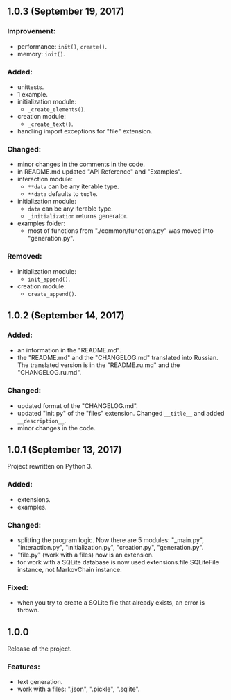 ## 1.0.3 (September 19, 2017)

### Improvement:
  - performance: ``init()``, ``create()``.
  - memory: ``init()``. 

### Added:
  - unittests.
  - 1 example.
  - initialization module:
    - ``_create_elements()``.
  - creation module:
    - ``_create_text()``.
  - handling import exceptions for "file" extension.

### Changed:
  - minor changes in the comments in the code.
  - in README.md updated "API Reference" and "Examples".
  - interaction module:
    - ``**data`` can be any iterable type.
    - ``**data`` defaults to ``tuple``.
  - initialization module:
    - ``data`` can be any iterable type.
    - ``_initialization`` returns generator.
  - examples folder:
    - most of functions from "./common/functions.py" was moved into "generation.py".

### Removed:
  - initialization module:
    - ``init_append()``.
  - creation module:
    - ``create_append()``.


## 1.0.2 (September 14, 2017)

### Added:
  - an information in the "README.md".
  - the "README.md" and the "CHANGELOG.md" translated into Russian. The translated version is in the "README.ru.md" and the "CHANGELOG.ru.md".

### Changed:
  - updated format of the "CHANGELOG.md".
  - updated "init.py" of the "files" extension. Changed ``__title__`` and added ``__description__``.
  - minor changes in the code.


## 1.0.1 (September 13, 2017)

Project rewritten on Python 3.

### Added:
  - extensions.
  - examples.

### Changed:
  - splitting the program logic. Now there are 5 modules: "_main.py", "interaction.py", "initialization.py", "creation.py", "generation.py".
  - "file.py" (work with a files) now is an extension.
  - for work with a SQLite database is now used extensions.file.SQLiteFile instance, not MarkovChain instance.

### Fixed:
  - when you try to create a SQLite file that already exists, an error is thrown.


## 1.0.0

Release of the project.

### Features:
  - text generation.
  - work with a files: ".json", ".pickle", ".sqlite".
